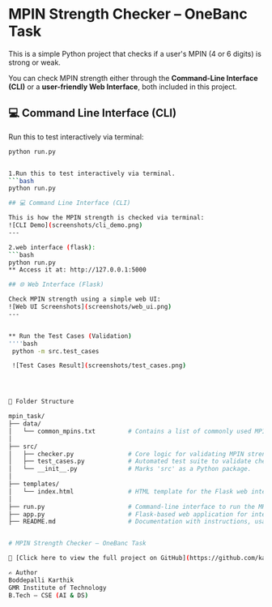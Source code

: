 # MPIN Strength Checker – OneBanc Task

This is a simple Python project that checks if a user's MPIN (4 or 6 digits) is strong or weak.

You can check MPIN strength either through the **Command-Line Interface (CLI)** or a **user-friendly Web Interface**, both included in this project.

## 💻 Command Line Interface (CLI)

Run this to test interactively via terminal:
```bash
python run.py


1.Run this to test interactively via terminal.
```bash
python run.py

## 💻 Command Line Interface (CLI)

This is how the MPIN strength is checked via terminal:
![CLI Demo](screenshots/cli_demo.png)
---

2.web interface (flask):
```bash
python run.py
** Access it at: http://127.0.0.1:5000

## 🌐 Web Interface (Flask)

Check MPIN strength using a simple web UI:
![Web UI Screenshots](screenshots/web_ui.png)
---


** Run the Test Cases (Validation)
''''bash
 python -m src.test_cases

 ![Test Cases Result](screenshots/test_cases.png)




📁 Folder Structure

mpin_task/
├── data/
│   └── common_mpins.txt         # Contains a list of commonly used MPINs.
│
├── src/
│   ├── checker.py               # Core logic for validating MPIN strength.
│   ├── test_cases.py            # Automated test suite to validate checker logic.
│   └── __init__.py              # Marks 'src' as a Python package.
│
├── templates/
│   └── index.html               # HTML template for the Flask web interface.
│
├── run.py                       # Command-line interface to run the MPIN checker.
├── app.py                       # Flask-based web application for interactive input.
├── README.md                    # Documentation with instructions, usage, and features.


# MPIN Strength Checker – OneBanc Task

🔗 [Click here to view the full project on GitHub](https://github.com/karthik181131/onebanc-mpin-assignment)

✍️ Author
Boddepalli Karthik 
GMR Institute of Technology 
B.Tech – CSE (AI & DS)



